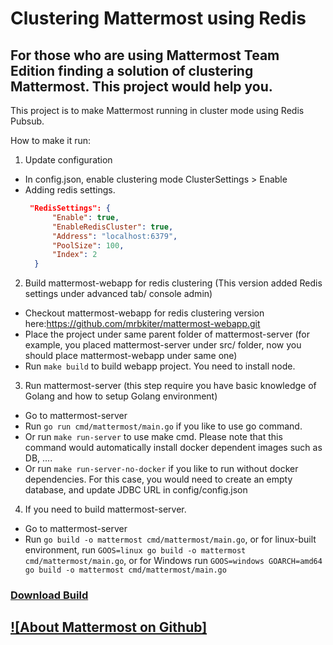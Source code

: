# Clustering Mattermost using Redis

## For those who are using Mattermost Team Edition finding a solution of clustering Mattermost. This project would help you.

This project is to make Mattermost running in cluster mode using Redis Pubsub. 

How to make it run: 

1. Update configuration 
- In config.json, enable clustering mode ClusterSettings > Enable
- Adding redis settings. 
  ```json 
   "RedisSettings": {
        "Enable": true,
        "EnableRedisCluster": true,
        "Address": "localhost:6379",
        "PoolSize": 100, 
        "Index": 2
    } 
    ```
2. Build mattermost-webapp for redis clustering (This version added Redis settings under advanced tab/ console admin)
- Checkout mattermost-webapp for redis clustering version here:https://github.com/mrbkiter/mattermost-webapp.git
- Place the project under same parent folder of mattermost-server (for example, you placed mattermost-server under src/ folder, now you should place mattermost-webapp under same one)
- Run ``make build`` to build webapp project. You need to install node. 

3. Run mattermost-server (this step require you have basic knowledge of Golang and how to setup Golang environment)
- Go to mattermost-server
- Run ``go run cmd/mattermost/main.go`` if you like to use go command.
- Or run ``make run-server`` to use make cmd. Please note that this command would automatically install docker dependent images such as DB, .... 
- Or run ``make run-server-no-docker`` if you like to run without docker dependencies. For this case, you would need to create an empty database, and update JDBC URL in config/config.json

4. If you need to build mattermost-server.
- Go to mattermost-server
- Run ``go build -o mattermost cmd/mattermost/main.go``, or for linux-built environment, run ``GOOS=linux go build -o mattermost cmd/mattermost/main.go``, or for Windows run ``GOOS=windows GOARCH=amd64 go build -o mattermost cmd/mattermost/main.go``

### [Download Build](https://drive.google.com/open?id=14Mnveq-JcHDDnEltgcJCMCJA-OscAmPx)

## [![About Mattermost on Github]](https://github.com/mattermost/mattermost-server)

